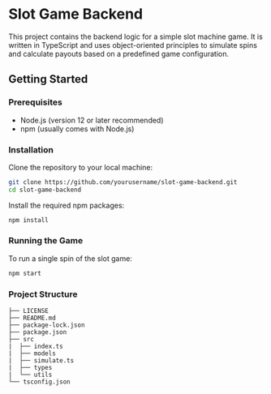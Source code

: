 # Slot Game Backend

This project contains the backend logic for a simple slot machine game. It is written in TypeScript and uses object-oriented principles to simulate spins and calculate payouts based on a predefined game configuration.

## Getting Started

### Prerequisites

- Node.js (version 12 or later recommended)
- npm (usually comes with Node.js)

### Installation

Clone the repository to your local machine:

```bash
git clone https://github.com/yourusername/slot-game-backend.git
cd slot-game-backend
```
Install the required npm packages:
```bash
npm install
```

### Running the Game
To run a single spin of the slot game:
```bash
npm start
```
### Project Structure
```
├── LICENSE
├── README.md
├── package-lock.json
├── package.json
├── src
|  ├── index.ts
|  ├── models
|  ├── simulate.ts
|  ├── types
|  └── utils
└── tsconfig.json
```
